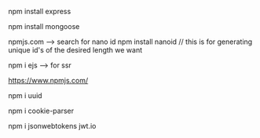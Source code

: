 npm install express

npm install mongoose


npmjs.com --> search for nano id
npm install nanoid // this is for generating unique id's of the desired length we want

npm i ejs --> for ssr


https://www.npmjs.com/ 

npm i uuid


npm i cookie-parser


npm i jsonwebtokens jwt.io